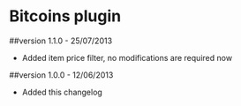 Bitcoins plugin
===============

##version 1.1.0 - 25/07/2013

* Added item price filter, no modifications are required now

##version 1.0.0 - 12/06/2013

* Added this changelog